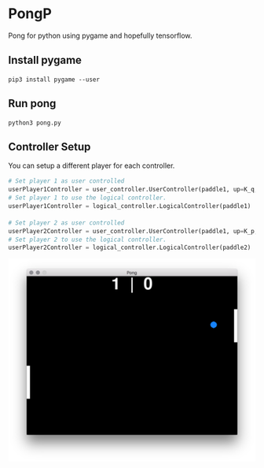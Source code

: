 # PongP
Pong for python using pygame and hopefully tensorflow.

## Install pygame
```commandline
pip3 install pygame --user
```

## Run pong
```commandline
python3 pong.py
```

## Controller Setup
You can setup a different player for each controller.

```python
# Set player 1 as user controlled
userPlayer1Controller = user_controller.UserController(paddle1, up=K_q, down=K_a)
# Set player 1 to use the logical controller.
userPlayer1Controller = logical_controller.LogicalController(paddle1)

# Set player 2 as user controlled
userPlayer2Controller = user_controller.UserController(paddle1, up=K_p, down=K_l)
# Set player 2 to use the logical controller.
userPlayer2Controller = logical_controller.LogicalController(paddle2)

```

![alt text](notes/pong.png "PongP")
